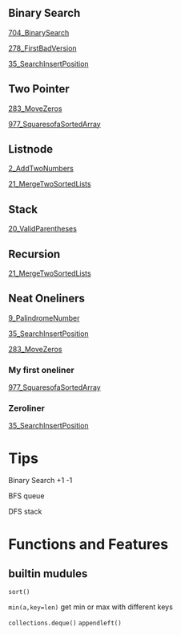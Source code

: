 ## Binary Search
[704_BinarySearch](./704_BinarySearch.py)

[278_FirstBadVersion](./278_FirstBadVersion.py)

[35_SearchInsertPosition](./35_SearchInsertPosition.py)

## Two Pointer

[283_MoveZeros](./283_MoveZeros.py)

[977_SquaresofaSortedArray](./977_SquaresofaSortedArray.py)

## Listnode

[2_AddTwoNumbers](./2_AddTwoNumbers.py)

[21_MergeTwoSortedLists](./21_MergeTwoSortedLists.py)

## Stack

[20_ValidParentheses](./20_ValidParentheses.py)

## Recursion

[21_MergeTwoSortedLists](./21_MergeTwoSortedLists.py)







## Neat Oneliners

[9_PalindromeNumber](./9_PalindromeNumber.py)

[35_SearchInsertPosition](./35_SearchInsertPosition.py)

[283_MoveZeros](./283_MoveZeros.py)

### My first oneliner

[977_SquaresofaSortedArray](./977_SquaresofaSortedArray.py)

### Zeroliner

[35_SearchInsertPosition](./35_SearchInsertPosition.py)


# Tips

Binary Search +1 -1

BFS queue 

DFS stack


# Functions and Features

## builtin mudules

`sort()`

`min(a,key=len)`   get min or max with different keys

`collections.deque()` `appendleft()` 